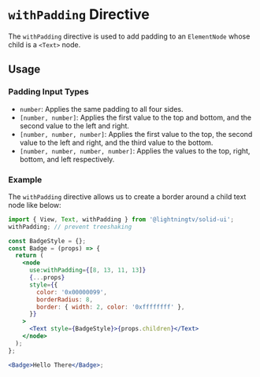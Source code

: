 # `withPadding` Directive

The `withPadding` directive is used to add padding to an `ElementNode` whose child is a `<Text>` node.

## Usage

### Padding Input Types

- `number`: Applies the same padding to all four sides.
- `[number, number]`: Applies the first value to the top and bottom, and the second value to the left and right.
- `[number, number, number]`: Applies the first value to the top, the second value to the left and right, and the third value to the bottom.
- `[number, number, number, number]`: Applies the values to the top, right, bottom, and left respectively.

### Example

The `withPadding` directive allows us to create a border around a child text node like below:

```jsx
import { View, Text, withPadding } from '@lightningtv/solid-ui';
withPadding; // prevent treeshaking

const BadgeStyle = {};
const Badge = (props) => {
  return (
    <node
      use:withPadding={[8, 13, 11, 13]}
      {...props}
      style={{
        color: '0x00000099',
        borderRadius: 8,
        border: { width: 2, color: '0xffffffff' },
      }}
    >
      <Text style={BadgeStyle}>{props.children}</Text>
    </node>
  );
};

<Badge>Hello There</Badge>;
```
